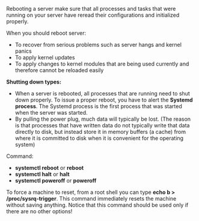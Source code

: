 Rebooting a server make sure that all processes and tasks that were running on your server have reread their configurations and initialized properly.

When you should reboot server:
- To recover from serious problems such as server hangs and kernel panics
- To apply kernel updates
- To apply changes to kernel modules that are being used currently and therefore cannot be reloaded easily

**Shutting down types:**
- When a server is rebooted, all processes that are running need to shut down properly. To issue a proper reboot, you have to alert the **Systemd process**. The Systemd process is the first process that was started when the server was started. 
- By pulling the power plug, much data will typically be lost. (The reason is that processes that have written data do not typically write that data directly to disk, but instead store it in memory buffers (a cache) from where it is committed to disk when it is convenient for the operating system)

Command:
- **systemctl reboot** or **reboot**
- **systemctl halt** or **halt**
- **systemctl poweroff** or **poweroff** 

To force a machine to reset, from a root shell you can type **echo b > /proc/sysrq-trigger**. This command immediately resets the machine without saving anything. Notice that this command should be used only if there are no other options!



